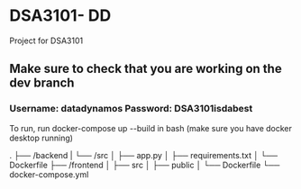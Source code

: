 # DSA3101- DD
Project for DSA3101

## Make sure to check that you are working on the dev branch
### Username: datadynamos Password: DSA3101isdabest

To run, run docker-compose up --build in bash (make sure you have docker desktop running)

.
├── /backend
|    └── /src
│         ├── app.py
│         ├── requirements.txt
│         └── Dockerfile
├── /frontend
│    ├── src
│    ├── public
│    └── Dockerfile
└── docker-compose.yml
